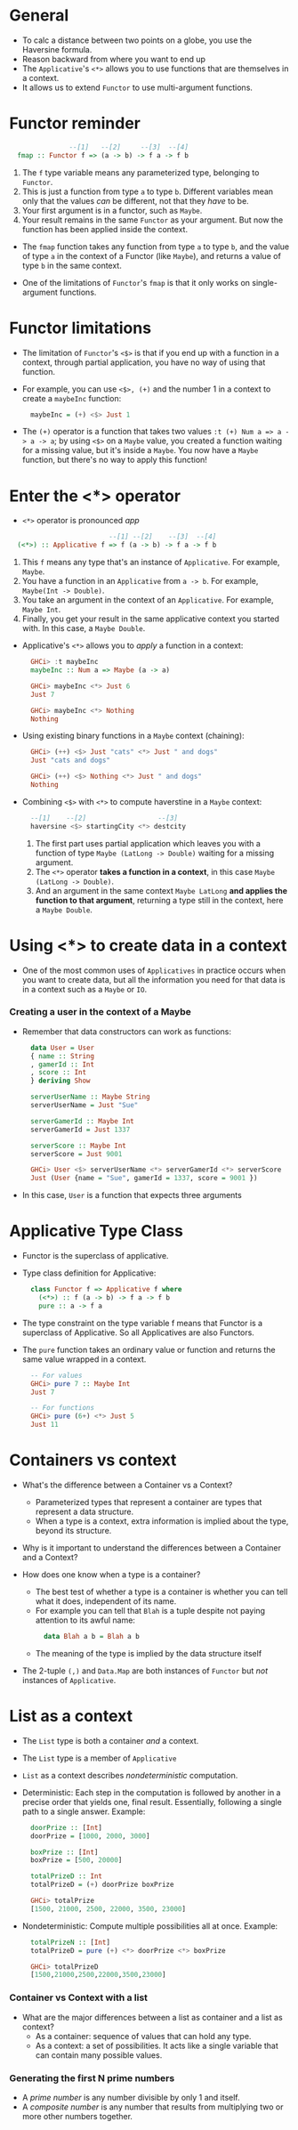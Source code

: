 # General

- To calc a distance between two points on a globe, you use the Haversine formula.
- Reason backward from where you want to end up
- The `Applicative`'s `<*>` allows you to use functions that are themselves in a context.
- It allows us to extend `Functor` to use multi-argument functions.

# Functor reminder

```haskell
               --[1]   --[2]     --[3]  --[4]
  fmap :: Functor f => (a -> b) -> f a -> f b
```
1) The `f` type variable means any parameterized type, belonging to `Functor`.
2) This is just a function from type `a` to type `b`. Different variables mean only that the values *can* be different, not that they *have* to be.
3) Your first argument is in a functor, such as `Maybe`.
4) Your result remains in the same `Functor` as your argument. But now the function has been applied inside the context.

- The `fmap` function takes any function from type `a` to type `b`, and the value of type `a` in the context of a Functor (like `Maybe`), and returns a value of type `b` in the same context.

- One of the limitations of `Functor`'s `fmap` is that it only works on single-argument functions.

# Functor limitations

- The limitation of `Functor`'s `<$>` is that if you end up with a function in a context, through partial application, you have no way of using that function.

- For example, you can use `<$>, (+)` and the number 1 in a context to create a `maybeInc` function:
  ```haskell
    maybeInc = (+) <$> Just 1
  ```
- The `(+)` operator is a function that takes two values `:t (+) Num a => a -> a -> a`; by using `<$>` on a `Maybe` value, you created a function waiting for a missing value, but it's inside a `Maybe`. You now have a `Maybe` function, but there's no way to apply this function!

# Enter the <*> operator

- `<*>` operator is pronounced *app*

```haskell
                         --[1] --[2]    --[3]  --[4]
  (<*>) :: Applicative f => f (a -> b) -> f a -> f b
```
1) This `f` means any type that's an instance of `Applicative`. For example, `Maybe`.
2) You have a function in an `Applicative` from `a -> b`. For example, `Maybe(Int -> Double)`.
3) You take an argument in the context of an `Applicative`. For example, `Maybe Int`.
4) Finally, you get your result in the same applicative context you started with. In this case, a `Maybe Double`.

- Applicative's `<*>` allows you to *apply* a function in a context:

  ```haskell
    GHCi> :t maybeInc
    maybeInc :: Num a => Maybe (a -> a)

    GHCi> maybeInc <*> Just 6
    Just 7

    GHCi> maybeInc <*> Nothing
    Nothing
  ```

- Using existing binary functions in a `Maybe` context (chaining):

  ```haskell
    GHCi> (++) <$> Just "cats" <*> Just " and dogs"
    Just "cats and dogs"

    GHCi> (++) <$> Nothing <*> Just " and dogs"
    Nothing
  ```

- Combining `<$>` with `<*>` to compute haverstine in a `Maybe` context:
  ```haskell
    --[1]    --[2]                  --[3]
    haversine <$> startingCity <*> destcity
    ```
  1) The first part uses partial application which leaves you with a function of type `Maybe (LatLong -> Double)` waiting for a missing argument.
  2) The `<*>` operator **takes a function in a context**, in this case `Maybe (LatLong -> Double)`.
  3) And an argument in the same context `Maybe LatLong` **and applies the function to that argument**, returning a type still in the context, here a `Maybe Double`.

# Using <*> to create data in a context

- One of the most common uses of `Applicatives` in practice occurs when you want to create data, but all the information you need for that data is in a context such as a `Maybe` or `IO`.

### Creating a user in the context of a Maybe

- Remember that data constructors can work as functions:
  ```haskell
    data User = User
    { name :: String
    , gamerId :: Int
    , score :: Int
    } deriving Show

    serverUserName :: Maybe String
    serverUserName = Just "Sue"

    serverGamerId :: Maybe Int
    serverGamerId = Just 1337

    serverScore :: Maybe Int
    serverScore = Just 9001

    GHCi> User <$> serverUserName <*> serverGamerId <*> serverScore
    Just (User {name = "Sue", gamerId = 1337, score = 9001 })
  ```
- In this case, `User` is a function that expects three arguments

# Applicative Type Class

- Functor is the superclass of applicative.

- Type class definition for Applicative:
  ```haskell
    class Functor f => Applicative f where
      (<*>) :: f (a -> b) -> f a -> f b
      pure :: a -> f a
  ```
- The type constraint on the type variable f means that Functor is a superclass of Applicative. So all Applicatives are also Functors.
- The `pure` function takes an ordinary value or function and returns the same value wrapped in a context.
  ```haskell
    -- For values
    GHCi> pure 7 :: Maybe Int
    Just 7

    -- For functions
    GHCi> pure (6+) <*> Just 5
    Just 11
  ```

# Containers vs context

- What's the difference between a Container vs a Context?
  - Parameterized types that represent a container are types that represent a data structure.
  - When a type is a context, extra information is implied about the type, beyond its structure.

- Why is it important to understand the differences between a Container and a Context?

- How does one know when a type is a container?
  - The best test of whether a type is a container is whether you can tell what it does, independent of its name.
  - For example you can tell that `Blah` is a tuple despite not paying attention to its awful name:
    ```haskell
      data Blah a b = Blah a b
    ```
  - The meaning of the type is implied by the data structure itself

- The 2-tuple `(,)` and `Data.Map` are both instances of `Functor` but *not* instances of `Applicative`.

# List as a context

- The `List` type is both a container *and* a context.

- The `List` type is a member of `Applicative`

- `List` as a context describes *nondeterministic* computation.

- Deterministic: Each step in the computation is followed by another in a precise order that yields one, final result. Essentially, following a single path to a single answer. Example:
  ```haskell
    doorPrize :: [Int]
    doorPrize = [1000, 2000, 3000]

    boxPrize :: [Int]
    boxPrize = [500, 20000]

    totalPrizeD :: Int
    totalPrizeD = (+) doorPrize boxPrize

    GHCi> totalPrize
    [1500, 21000, 2500, 22000, 3500, 23000]
  ```

- Nondeterministic: Compute multiple possibilities all at once. Example:
  ```haskell
    totalPrizeN :: [Int]
    totalPrizeD = pure (+) <*> doorPrize <*> boxPrize

    GHCi> totalPrizeD
    [1500,21000,2500,22000,3500,23000]
  ```

### Container vs Context with a list

- What are the major differences between a list as container and a list as context?
  - As a container: sequence of values that can hold any type.
  - As a context: a set of possibilities. It acts like a single variable that can contain many possible values.

### Generating the first N prime numbers

- A *prime number* is any number divisible by only 1 and itself.
- A *composite number* is any number that results from multiplying two or more other numbers together.
